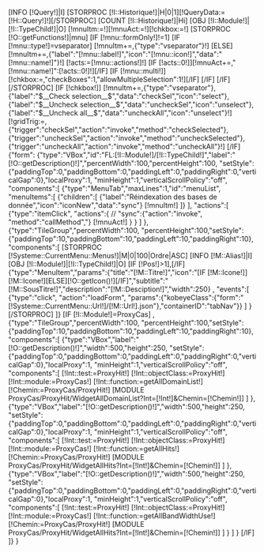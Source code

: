 [INFO [!Query!]|I]
[STORPROC [!I::Historique!]|H|0|1][!QueryData:=[!H::Query!]!][/STORPROC]
[COUNT [!I::Historique!]|Hi]
[OBJ [!I::Module!]|[!I::TypeChild!]|O]
[!mnuItm:=!][!mnuAct:=!][!chkbox:=!]
[STORPROC [!O::getFunctions!]|mnu]
	[IF [!mnu::formOnly!]!=1]
		[IF [!mnu::type!]=vseparator]
			[!mnuItm+=,{"type":"vseparator"}!]
		[ELSE]
			[!mnuItm+=,{"label":"[!mnu::label!]","icon":"[!mnu::icon!]","data":"[!mnu::name!]"}!]
			[!acts:=[!mnu::actions!]!]
			[IF [!acts::0!]][!mnuAct+=,"[!mnu::name!]":[!acts::0!]!][/IF]
			[IF [!mnu::multi!]][!chkbox:=,"checkBoxes":1,"allowMultipleSelection":1!][/IF]
		[/IF]
	[/IF]
[/STORPROC]
[IF [!chkbox!]]
	[!mnuItm+=,{"type":"vseparator"},{"label":"$__Check selection__$","data":"checkSel","icon":"select"},{"label":"$__Uncheck selection__$","data":"uncheckSel","icon":"unselect"},{"label":"$__Uncheck all__$","data":"uncheckAll","icon":"unselect"}!]
	[!gridTrig:=,{"trigger":"checkSel","action":"invoke","method":"checkSelected"},{"trigger":"uncheckSel","action":"invoke","method":"uncheckSelected"},{"trigger":"uncheckAll","action":"invoke","method":"uncheckAll"}!]
[/IF]
{"form":
{"type":"VBox","id":"FL:[!I::Module!]/[!I::TypeChild!]","label":"[!O::getDescription()!]","percentWidth":100,"percentHeight":100, 
"setStyle":{"paddingTop":0,"paddingBottom":0,"paddingLeft":0,"paddingRight":0,"verticalGap":0},"localProxy":1, "minHeight":1,"verticalScrollPolicy":"off",
"components":[
	{"type":"MenuTab","maxLines":1,"id":"menuList",
		"menuItems":[
			{"children":[
				{"label":"Réindexation des bases de donnée","icon":"iconNew","data":"sync"}
				[!mnuItm!]
			]}
		],
		"actions":[
			{"type":"itemClick", "actions":{
//					"sync":{"action":"invoke", "method":"callMethod","}
					[!mnuAct!]
				}
			}
		]
	},
	{"type":"TileGroup","percentWidth":100, "percentHeight":100,"setStyle":{"paddingTop":10,"paddingBottom":10,"paddingLeft":10,"paddingRight":10},
	"components":[
		[STORPROC [!Systeme::CurrentMenu::Menus!]|M|0|100|Ordre|ASC]
			[INFO [!M::Alias!]|I]
			[OBJ [!I::Module!]|[!I::TypeChild!]|O]
			[IF [!Pos!]>1],[/IF]
			{"type":"MenuItem","params":{"title":"[!M::Titre!]","icon":"[IF [!M::Icone!]][!M::Icone!][ELSE][!O::getIcon()!][/IF]","subtitle":"[!M::SousTitre!]","description":"[!M::Desciption!]","width":250}
			,	"events":[
					{"type":"click", "action":"loadForm", "params":{"kobeyeClass":{"form":"[!Systeme::CurrentMenu::Url!]/[!M::Url!].json"},"containerID":"tabNav"}}
				]
			}
		[/STORPROC]
	]}
	[IF [!I::Module!]=ProxyCas]
	,
	{"type":"TileGroup","percentWidth":100, "percentHeight":100,"setStyle":{"paddingTop":10,"paddingBottom":10,"paddingLeft":10,"paddingRight":10},
		"components":[
			{"type":"VBox","label":"[!O::getDescription()!]","width":500,"height":250, 
				"setStyle":{"paddingTop":0,"paddingBottom":0,"paddingLeft":0,"paddingRight":0,"verticalGap":0},"localProxy":1, "minHeight":1,"verticalScrollPolicy":"off",
				"components":[
					[!Int::test:=ProxyHit!]
					[!Int::objectClass:=ProxyHit!]
					[!Int::module:=ProxyCas!]
					[!Int::function:=getAllDomainList!]
					[!Chemin:=ProxyCas/ProxyHit!]
					[MODULE ProxyCas/ProxyHit/WidgetAllDomainList?Int=[!Int!]&Chemin=[!Chemin!]]
				]
			},
			{"type":"VBox","label":"[!O::getDescription()!]","width":500,"height":250, 
				"setStyle":{"paddingTop":0,"paddingBottom":0,"paddingLeft":0,"paddingRight":0,"verticalGap":0},"localProxy":1, "minHeight":1,"verticalScrollPolicy":"off",
				"components":[
					[!Int::test:=ProxyHit!]
					[!Int::objectClass:=ProxyHit!]
					[!Int::module:=ProxyCas!]
					[!Int::function:=getAllHits!]
					[!Chemin:=ProxyCas/ProxyHit!]
					[MODULE ProxyCas/ProxyHit/WidgetAllHits?Int=[!Int!]&Chemin=[!Chemin!]]
				]
			},
			{"type":"VBox","label":"[!O::getDescription()!]","width":500,"height":250, 
				"setStyle":{"paddingTop":0,"paddingBottom":0,"paddingLeft":0,"paddingRight":0,"verticalGap":0},"localProxy":1, "minHeight":1,"verticalScrollPolicy":"off",
				"components":[
					[!Int::test:=ProxyHit!]
					[!Int::objectClass:=ProxyHit!]
					[!Int::module:=ProxyCas!]
					[!Int::function:=getAllBandWidthUse!]
					[!Chemin:=ProxyCas/ProxyHit!]
					[MODULE ProxyCas/ProxyHit/WidgetAllHits?Int=[!Int!]&Chemin=[!Chemin!]]
				]
			}
		]
	}
	[/IF]
]}
}
